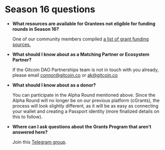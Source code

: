 # Season 16 questions

*   **What resources are available for Grantees not eligible for funding rounds in Season 16?**

    One of our community members compiled [a list of grant funding sources.](https://twitter.com/jeremyanew/status/1590043618672508928?s=21)
*   **What should I know about as a Matching Partner or Ecosystem Partner?**

    If the Gitcoin DAO Partnerships team is not in touch with you already, please email connor@gitcoin.co or ak@gitcoin.co
*   **What should I know about as a donor?**

    You can participate in the Alpha Round mentioned above. Since the Alpha Round will no longer be on our previous platform (cGrants), the process will look slightly different, as it will be as easy as connecting your wallet and creating a Passport identity (more finalized details on this to follow).&#x20;
*   **Where can I ask questions about the Grants Program that aren’t answered here?**

    Join this [Telegram group](https://t.me/+xiZqWLiVx2YxYjA5).
